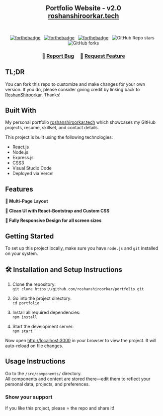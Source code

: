 <h2 align="center">
  Portfolio Website - v2.0<br/>
  <a href="https://roshan.vercel.app/" target="_blank">roshanshiroorkar.tech</a>
</h2>

<br/>

<center>

[![forthebadge](https://forthebadge.com/images/badges/built-with-love.svg)](https://forthebadge.com) &nbsp;
[![forthebadge](https://forthebadge.com/images/badges/made-with-javascript.svg)](https://forthebadge.com) &nbsp;
[![forthebadge](https://forthebadge.com/images/badges/open-source.svg)](https://forthebadge.com) &nbsp;
![GitHub Repo stars](https://img.shields.io/github/stars/roshanshiroorkar/portfolio?color=red&logo=github&style=for-the-badge) &nbsp;
![GitHub forks](https://img.shields.io/github/forks/roshanshiroorkar/portfolio?color=red&logo=github&style=for-the-badge)

</center>

<h3 align="center">
    🔹
    <a href="https://github.com/roshanshiroorkar/portfolio/issues">Report Bug</a> &nbsp; &nbsp;
    🔹
    <a href="https://github.com/roshanshiroorkar/portfolio/issues">Request Feature</a>
</h3>

## TL;DR

You can fork this repo to customize and make changes for your own version. If you do, please consider giving credit by linking back to [RoshanShiroorkar](https://github.com/roshanshiroorkar/portfolio). Thanks!

## Built With

My personal portfolio [roshanshiroorkar.tech](https://roshan.vercel.app/) which showcases my GitHub projects, resume, skillset, and contact details.

This project is built using the following technologies:

- React.js  
- Node.js  
- Express.js  
- CSS3  
- Visual Studio Code  
- Deployed via Vercel  

## Features

**📖 Multi-Page Layout**

**🎨 Clean UI with React-Bootstrap and Custom CSS**

**📱 Fully Responsive Design for all screen sizes**

## Getting Started

To set up this project locally, make sure you have `node.js` and `git` installed on your system.

## 🛠 Installation and Setup Instructions

1. Clone the repository:  
   `git clone https://github.com/roshanshiroorkar/portfolio.git`

2. Go into the project directory:  
   `cd portfolio`

3. Install all required dependencies:  
   `npm install`

4. Start the development server:  
   `npm start`

Now open [http://localhost:3000](http://localhost:3000) in your browser to view the project. It will auto-reload on file changes.

## Usage Instructions

Go to the `/src/components/` directory.  
All components and content are stored there—edit them to reflect your personal data, projects, and preferences.

### Show your support

If you like this project, please ⭐ the repo and share it!


